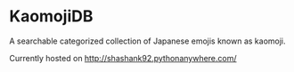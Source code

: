 # KaomojiDB
A searchable categorized collection of Japanese emojis known as kaomoji.

Currently hosted on http://shashank92.pythonanywhere.com/
